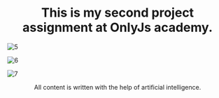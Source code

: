 <h1 align="center">This is my second project assignment at OnlyJs academy.</h1>

![5](https://github.com/wiemarko/OnlyJs-Homework-2/assets/81916976/6dbbb194-3e3a-449c-a276-33160431c63b)

![6](https://github.com/wiemarko/OnlyJs-Homework-2/assets/81916976/8873b224-53ed-47f6-a26d-75403c172465)

![7](https://github.com/wiemarko/OnlyJs-Homework-2/assets/81916976/b0ad0fd4-ba9d-4165-895f-bdda1a326e95)

<p align="center">All content is written with the help of artificial intelligence.</p>

